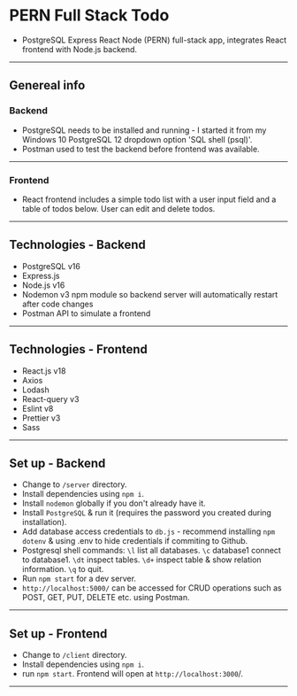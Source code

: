 # PERN Full Stack Todo
- PostgreSQL Express React Node (PERN) full-stack app, integrates React frontend with Node.js backend.
______________________________________________________________________________________________________
## Genereal info

### Backend

- PostgreSQL needs to be installed and running - I started it from my Windows 10 PostgreSQL 12 dropdown
option 'SQL shell (psql)'.
- Postman used to test the backend before frontend was available.
______________________________________________________________________________________________________
### Frontend

- React frontend includes a simple todo list with a user input field and a table of todos below.
User can edit and delete todos.
______________________________________________________________________________________________________
## Technologies - Backend

- PostgreSQL v16
- Express.js
- Node.js v16
- Nodemon v3 npm module so backend server will automatically restart after code changes
- Postman API to simulate a frontend
______________________________________________________________________________________________________
## Technologies - Frontend

- React.js v18
- Axios 
- Lodash
- React-query v3
- Eslint v8
- Prettier v3
- Sass
______________________________________________________________________________________________________
## Set up - Backend

- Change to `/server` directory.
- Install dependencies using  `npm i`.
- Install `nodemon` globally if you don't already have it.
- Install `PostgreSQL` & run it (requires the password you created during installation).
- Add database access credentials to `db.js` - recommend installing `npm dotenv` & using .env 
to hide credentials if commiting to Github.
- Postgresql shell commands: `\l` list all databases. `\c` database1 connect to database1.
`\dt` inspect tables. `\d+` inspect table & show relation information. `\q` to quit.
- Run `npm start` for a dev server.
- `http://localhost:5000/` can be accessed for CRUD operations such as
POST, GET, PUT, DELETE etc. using Postman.
______________________________________________________________________________________________________
## Set up - Frontend

- Change to `/client` directory.
- Install dependencies using `npm i`.
- run `npm start`. Frontend will open at `http://localhost:3000`/.
______________________________________________________________________________________________________
